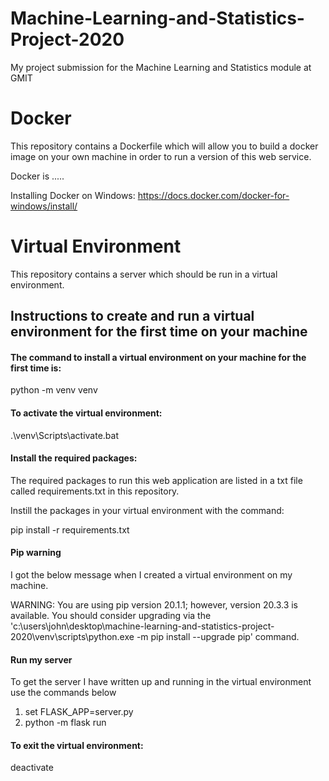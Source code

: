 # Machine-Learning-and-Statistics-Project-2020
My project submission for the Machine Learning and Statistics module at GMIT

# Docker

This repository contains a Dockerfile which will allow you to build a docker image on your own machine in order to run a version of this web service.

Docker is .....

Installing Docker on Windows: https://docs.docker.com/docker-for-windows/install/

# Virtual Environment 

This repository contains a server which should be run in a virtual environment.

## Instructions to create and run a virtual environment for the first time on your machine

#### The command to install a virtual environment on your machine for the first time is:

python -m venv venv

#### To activate the virtual environment: 

.\venv\Scripts\activate.bat

#### Install the required packages:

The required packages to run this web application are listed in a txt file called requirements.txt in this repository. 

Instill the packages in your virtual environment with the command:

pip install -r requirements.txt

#### Pip warning

I got the below message when I created a virtual environment on my machine.

WARNING: You are using pip version 20.1.1; however, version 20.3.3 is available.
You should consider upgrading via the 'c:\users\john\desktop\machine-learning-and-statistics-project-2020\venv\scripts\python.exe -m pip install --upgrade pip' command.

#### Run my server

To get the server I have written up and running in the virtual environment use the commands below

1. set FLASK_APP=server.py
2. python -m flask run

#### To exit the virtual environment:

deactivate